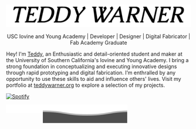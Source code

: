 [linkedin]: https://www.linkedin.com/in/teddy-warner-880974200/
[twitter]: https://twitter.com/WarnerTeddy
[instagram]: https://www.instagram.com/teddymakesstuff/
[youtube]: https://www.youtube.com/@teddywarner
[email]: mailto:<Twarner491@gmail.com>

<br>

<img alt="TeddyWarner" src="https://github.com/Twarner491/Twarner491/blob/main/assets/loader.gif" />

<p align="center">
USC Iovine and Young Academy | Developer | Designer | Digital Fabricator | Fab Academy Graduate
  
Hey! I'm <a href="https://teddywarner.org/about-me/about">Teddy</a>, an Enthusiastic and detail-oriented student and maker at the University of Southern California's Iovine and Young Academy. I bring a strong foundation in conceptualizing and executing innovative designs through rapid prototyping and digital fabrication. I’m enthralled by any opportunity to use these skills to aid and influence others' lives. Visit my portfolio at <a href="https://teddywarner.org">teddywarner.org</a> to explore a selection of my projects.

</p>

[![Spotify](https://novatorem-oqoqm52ci-twarner491.vercel.app/api/spotify)](https://open.spotify.com/user/mskz5e4dyzv4cb4kkn73iipq0?si=5eba25ddc4f74313)

<span align="center">
  
[<img align="left" alt="LinkedIn - Teddy Warner" title="LinkedIn - Teddy Warner" width="20px" src="https://raw.githubusercontent.com/Twarner491/Twarner491/main/assets/icons/linkedin.svg" />][linkedin]
[<img align="left" alt="Twitter - WarnerTeddy" title="Twitter - @WarnerTeddy" width="20px" src="https://raw.githubusercontent.com/Twarner491/Twarner491/main/assets/icons/square-x-twitter.svg" />][twitter]
[<img align="left" alt="Instagram - @teddymakesstuff" title="Instagram - Teddy Warner" width="20px" src="https://raw.githubusercontent.com/Twarner491/Twarner491/main/assets/icons/square-instagram.svg" />][instagram]
[<img align="left" alt="Youtube - @teddywarner" title="Instagram - Teddy Warner" width="20px" src="https://raw.githubusercontent.com/Twarner491/Twarner491/main/assets/icons/square-youtube.svg" />][youtube]
[<img align="left" alt="Email - twarner491@gmail.com" title="Email - Twarner491@gmail.com" width="20px" src="https://raw.githubusercontent.com/Twarner491/Twarner491/main/assets/icons/square-envelope-solid.svg" />][email]

</span>

![](https://raw.githubusercontent.com/Twarner491/Twarner491/main/assets/bottom_header.svg)
<br>
</p>

